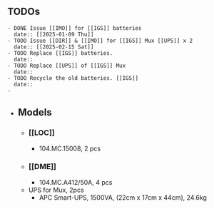 ## TODOs
	- DONE Issue [[IMO]] for [[IGS]] batteries 
	  date:: [[2025-01-09 Thu]]
	- TODO Issue [[DIR]] & [[IMO]] for [[IGS]] Mux [[UPS]] x 2
	  date:: [[2025-02-15 Sat]]
	- TODO Replace [[IGS]] batteries.
	  date::
	- TODO Replace [[UPS]] of [[IGS]] Mux
	  date::
	- TODO Recycle the old batteries. [[IGS]]
	  date::
	-
- ## Models
	- ### [[LOC]]
		- 104.MC.15008, 2 pcs
	- ### [[DME]]
		- 104.MC.A412/50A, 4 pcs
	- UPS for Mux, 2pcs
		- APC Smart-UPS, 1500VA, (22cm x 17cm x 44cm), 24.6kg